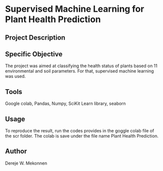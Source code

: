 # Supervised Machine Learning for Plant Health Prediction

## Project Description

## Specific Objective
The project was aimed at classifying the health status of plants based on 11 environmental and soil parameters. For that, 
supervised machine learning was used.

## Tools
Google colab, Pandas, Numpy, SciKit Learn library, seaborn

## Usage
To reproduce the result, run the codes provides in the goggle colab file of the scr folder. The colab is save under the file name Plant Health Prediction.

## Author
Dereje W. Mekonnen

